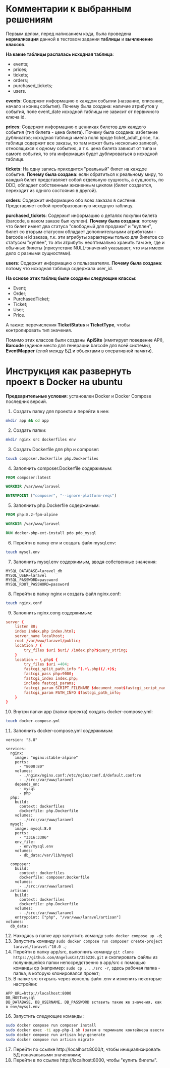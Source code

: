# Комментарии к выбранным решениям

Первым делом, перед написанием кода, была проведена **нормализация** данной в тестовом задании **таблицы** и **вычленение классов**.

**На какие таблицы распалась исходная таблица**:
- events;
- prices;
- tickets;
- orders;
- purchased_tickets;
- users.

**events**:
Содержит информацию о каждом событии (название, описание, начало и конец события).
Почему была создана: наличие атрибутов у события, поле event_date исходной таблицы не зависит от первичного ключа id.

**prices**:
Содержит информацию о ценниках билетов для каждого события (тип билета - цена билета).
Почему была создана: избегание дубликатов; исходная таблица имела поля вроде ticket_adult_price, т.к. таблица содержит все заказы, то там может быть несколько
записей, относящихся к одному событию, а т.к. цена билета зависит от типа и самого события, то эта информация будет дублироваться в исходной таблице.

**tickets**:
На одну запись приходится "реальный" билет на каждое событие.
**Почему была создана**: если обратиться к реальному миру, то каждый билет представляет собой отдельную сущность, а сущность, по DDD, обладает собственным жизненным циклом (билет создается,
переходит из одного состояния в другой).

**orders**:
Содержит информацию обо всех заказах в системе.
Представляет собой преобразованную исходную таблицу.

**purchased_tickets**:
Содержит информацию о деталях покупки билета (barcode, в каком заказе был куплен).
**Почему была создана**: потому что билет имеет два статуса "свободный для продажи" и "куплен", билет со вторым статусом обладает дополнительными атрибутами - barcode и id заказа, т.к.
эти атрибуты характерны только для билетов со статусом "куплен", то эти атрибуты неоптимально хранить там же, где и обычные билеты (присутствие NULL-значений указывает, что
мы имеем дело с разными сущностями).

**users**:
Содержит информацию о пользователях.
**Почему была создана**: потому что исходная таблица содержала user_id.

**На основе этих таблиц были созданы следующие классы**:
- Event;
- Order;
- PurchasedTicket;
- Ticket;
- User;
- Price.

А также: перечисления **TicketStatus** и **TicketType**, чтобы контролировать тип значения.

Помимо этих классов были созданы **ApiSite** (имитирует поведение API), **Barcode** (единое место для генерации barcode для всей системы), **EventMapper** (слой между БД и объектами в 
оперативной памяти).

# Инструкция как развернуть проект в Docker на ubuntu

**Предварительные условия**: установлен Docker и Docker Compose последних версий.

1. Создать папку для проекта и перейти в нее:
```bash
mkdir app && cd app
```
2. Создать папки:
```bash
mkdir nginx src dockerfiles env
```
3. Создать Dockerfile для php и composer:
```bash
touch composer.Dockerfile php.Dockerfiles
```
4. Заполнить composer.Dockerfile содержимым:
```dockerfile
FROM composer:latest

WORKDIR /var/www/laravel

ENTRYPOINT ["composer", "--ignore-platform-reqs"]
```
5. Заполнить php.Dockerfile содержимым:
```dockerfile
FROM php:8.2-fpm-alpine

WORKDIR /var/www/laravel

RUN docker-php-ext-install pdo pdo_mysql
```
6. Перейти в папку env и создать файл mysql.env:
```bash
touch mysql.env
```
7. Заполнить mysql.env содержимым, вводя собственные значения:
```env
MYSQL_DATABASE=laravel_db
MYSQL_USER=laravel
MYSQL_PASSWORD=password
MYSQL_ROOT_PASSWORD=password
```
8. Перейти в папку nginx и создать файл nginx.conf:
```bash
touch nginx.conf
```
9. Заполнить nginx.cong содержимым:
```conf
server {
    listen 80;
    index index.php index.html;
    server_name localhost;
    root /var/www/laravel/public;
    location / {
        try_files $uri $uri/ /index.php?$query_string;
    }
    location ~ \.php$ {
        try_files $uri =404;
        fastcgi_split_path_info ^(.+\.php)(/.+)$;
        fastcgi_pass php:9000;
        fastcgi_index index.php;
        include fastcgi_params;
        fastcgi_param SCRIPT_FILENAME $document_root$fastcgi_script_name;
        fastcgi_param PATH_INFO $fastcgi_path_info;
    }
}
```
10. Внутри папки app (папки проекта) создать docker-compose.yml:
```bash
touch docker-compose.yml
```
11. Заполнить docker-compose.yml содержимым:
```docker-compose
version: "3.8"

services:
  nginx:
    image: "nginx:stable-alpine"
    ports:
      - "8000:80"
    volumes:
      - ./nginx/nginx.conf:/etc/nginx/conf.d/default.conf:ro
      - ./src:/var/www/laravel
    depends_on:
      - mysql
      - php
  php:
    build:
      context: dockerfiles
      dockerfile: php.Dockerfile
    volumes:
      - ./src:/var/www/laravel
  mysql:
    image: mysql:8.0
    ports:
      - "3316:3306"
    env_file:
      - env/mysql.env
    volumes:
      - db_data:/var/lib/mysql

  composer:
    build:
      context: dockerfiles
      dockerfile: composer.Dockerfile
    volumes:
      - ./src:/var/www/laravel
  artisan:
    build:
      context: dockerfiles
      dockerfile: php.Dockerfile
    volumes:
      - ./src:/var/www/laravel
    entrypoint: ["php", "/var/www/laravel/artisan"]
volumes:
  db_data:
```
12. Находясь в папке app запустить команду ```sudo docker compose up -d```;
13. Запустить команду ```sudo docker compose run composer create-project laravel/laravel:^10.0 .```;
14. Перейти в папку app/src, выполнить команду ```git clone https://github.com/AngelusCat/355230.git``` и скопировать файлы из получившейся папки непосредственно в app/src c помощью команды cp (например: ```sudo cp . ../src -r```, здесь рабочая папка - папка, в которую клонировался проект;
15. В папке src открыть через консоль файл .env и изменить некоторые настройки:
```env
APP_URL=http://localhost:8000
DB_HOST=mysql
DB_DATABASE, DB_USERNAME, DB_PASSWORD вставить такие же значения, как в env/mysql.env
```
16. Запустить следующие команды:
```bash
sudo docker compose run composer install
sudo docker exec -ti app-php-1 sh (затем в терминале контейнера ввести chmod -R 777 /var/www/laravel/storage и выйти из терминала с помощью exit)
sudo docker compose run artisan key:generate
sudo docker compose run artisan migrate
```
17. Перейти по ссылке http://localhost:8000/t, чтобы инициализировать БД изначальными значениями;
18. Перейти в по ссылке http://localhost:8000, чтобы "купить билеты".
